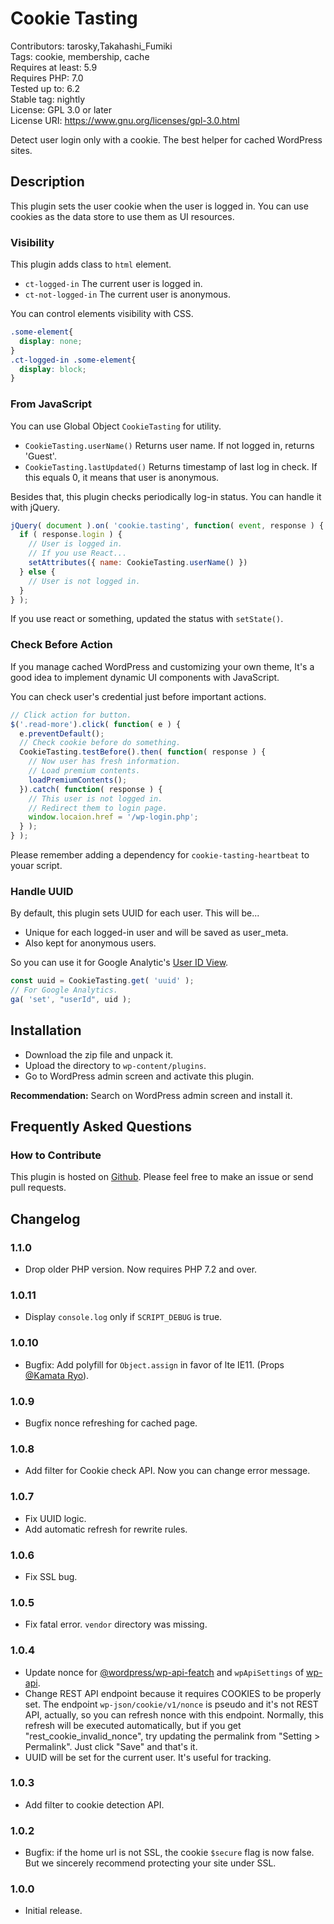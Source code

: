 # Cookie Tasting

Contributors: tarosky,Takahashi_Fumiki  
Tags: cookie, membership, cache  
Requires at least: 5.9  
Requires PHP: 7.0  
Tested up to: 6.2  
Stable tag: nightly  
License: GPL 3.0 or later  
License URI: https://www.gnu.org/licenses/gpl-3.0.html

Detect user login only with a cookie. The best helper for cached WordPress sites.

<!-- only:github/ -->

<!-- /only:github -->

## Description

This plugin sets the user cookie when the user is logged in.
You can use cookies as the data store to use them as UI resources.

### Visibility

This plugin adds class to `html` element.

- `ct-logged-in` The current user is logged in.
- `ct-not-logged-in` The current user is anonymous.

You can control elements visibility with CSS.

```css
.some-element{
  display: none;
}
.ct-logged-in .some-element{
  display: block;
}
```

### From JavaScript

You can use Global Object `CookieTasting` for utility.

- `CookieTasting.userName()` Returns user name. If not logged in, returns 'Guest'.
- `CookieTasting.lastUpdated()` Returns timestamp of last log in check. If this equals 0, it means that user is anonymous.

Besides that, this plugin checks periodically log-in status.
You can handle it with jQuery.

```js
jQuery( document ).on( 'cookie.tasting', function( event, response ) {
  if ( response.login ) {
    // User is logged in.
    // If you use React...
    setAttributes({ name: CookieTasting.userName() })
  } else {
    // User is not logged in.
  }
} );
```

If you use react or something, updated the status with `setState()`.

### Check Before Action

If you manage cached WordPress and customizing your own theme,
It's a good idea to implement dynamic UI components with JavaScript.

You can check user's credential just before important actions.

```js
// Click action for button.
$('.read-more').click( function( e ) {
  e.preventDefault();
  // Check cookie before do something.
  CookieTasting.testBefore().then( function( response ) {
    // Now user has fresh information.
    // Load premium contents.
    loadPremiumContents();
  }).catch( function( response ) {
    // This user is not logged in.
    // Redirect them to login page.
    window.locaion.href = '/wp-login.php';
  } );
} );
```

Please remember adding a dependency for `cookie-tasting-heartbeat` to youar script.

### Handle UUID

By default, this plugin sets UUID for each user. This will be...

* Unique for each logged-in user and will be saved as user_meta.
* Also kept for anonymous users.

So you can use it for Google Analytic's [User ID View](https://support.google.com/analytics/answer/3123662).

```js
const uuid = CookieTasting.get( 'uuid' );
// For Google Analytics.
ga( 'set', "userId", uid );
```

## Installation

* Download the zip file and unpack it.
* Upload the directory to `wp-content/plugins`.
* Go to WordPress admin screen and activate this plugin.

**Recommendation:** Search on WordPress admin screen and install it.

## Frequently Asked Questions

### How to Contribute

This plugin is hosted on [Github](https://github.com/tarosky/cookie-tasting).
Please feel free to make an issue or send pull requests.

## Changelog

### 1.1.0

* Drop older PHP version. Now requires PHP 7.2 and over.

### 1.0.11

* Display `console.log` only if `SCRIPT_DEBUG` is true.

### 1.0.10

* Bugfix: Add polyfill for `Object.assign` in favor of lte IE11.
  (Props [@Kamata Ryo](https://github.com/kamataryo)).

### 1.0.9

* Bugfix nonce refreshing for cached page.

### 1.0.8

* Add filter for Cookie check API. Now you can change error message.

### 1.0.7

* Fix UUID logic.
* Add automatic refresh for rewrite rules.

### 1.0.6

* Fix SSL bug.

### 1.0.5

* Fix fatal error. `vendor` directory was missing.

### 1.0.4

* Update nonce for [@wordpress/wp-api-featch](https://wordpress.org/gutenberg/handbook/designers-developers/developers/packages/packages-api-fetch/) and `wpApiSettings` of [wp-api](https://developer.wordpress.org/rest-api/using-the-rest-api/backbone-javascript-client/).
* Change REST API endpoint because it requires COOKIES to be properly set. The endpoint `wp-json/cookie/v1/nonce` is pseudo and it's not REST API, actually, so you can refresh nonce with this endpoint. Normally, this refresh will be executed automatically, but if you get "rest_cookie_invalid_nonce", try updating the permalink from "Setting > Permalink". Just click "Save" and that's it.
* UUID will be set for the current user. It's useful for tracking.

### 1.0.3

* Add filter to cookie detection API.

### 1.0.2

* Bugfix: if the home url is not SSL, the cookie `$secure` flag is now false.
  But we sincerely recommend protecting your site under SSL.

### 1.0.0

* Initial release.